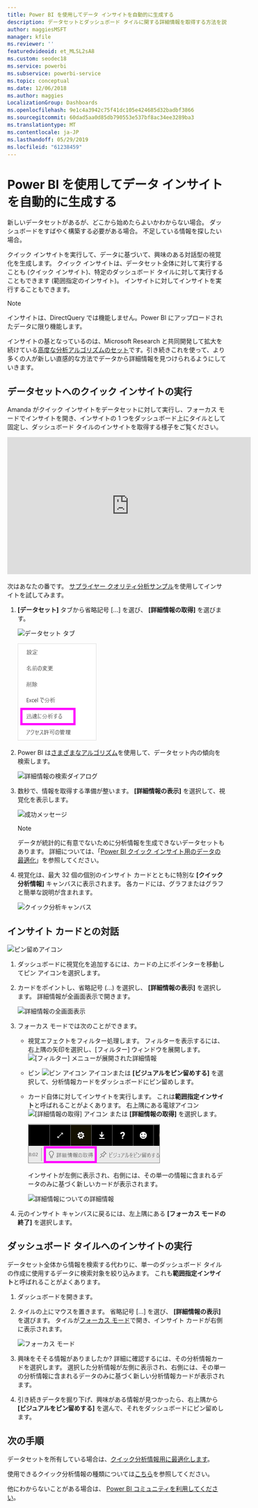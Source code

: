 ```yaml
---
title: Power BI を使用してデータ インサイトを自動的に生成する
description: データセットとダッシュボード タイルに関する詳細情報を取得する方法を説明します。
author: maggiesMSFT
manager: kfile
ms.reviewer: ''
featuredvideoid: et_MLSL2sA8
ms.custom: seodec18
ms.service: powerbi
ms.subservice: powerbi-service
ms.topic: conceptual
ms.date: 12/06/2018
ms.author: maggies
LocalizationGroup: Dashboards
ms.openlocfilehash: 9e1c4a3942c75f41dc105e424685d32badbf3866
ms.sourcegitcommit: 60dad5aa0d85db790553e537bf8ac34ee3289ba3
ms.translationtype: MT
ms.contentlocale: ja-JP
ms.lasthandoff: 05/29/2019
ms.locfileid: "61238459"
---
```

# <a name="generate-data-insights-automatically-with-power-bi"></a>Power BI を使用してデータ インサイトを自動的に生成する
新しいデータセットがあるが、どこから始めたらよいかわからない場合。  ダッシュボードをすばやく構築する必要がある場合。  不足している情報を探したい場合。

クイック インサイトを実行して、データに基づいて、興味のある対話型の視覚化を生成します。 クイック インサイトは、データセット全体に対して実行することも (クイック インサイト)、特定のダッシュボード タイルに対して実行することもできます (範囲指定のインサイト)。 インサイトに対してインサイトを実行することもできます。

> [!NOTE]
> インサイトは、DirectQuery では機能しません。Power BI にアップロードされたデータに限り機能します。
> 

インサイトの基となっているのは、Microsoft Research と共同開発して拡大を続けている[高度な分析アルゴリズムのセット](service-insight-types.md)です。引き続きこれを使って、より多くの人が新しい直感的な方法でデータから詳細情報を見つけられるようにしていきます。

## <a name="run-quick-insights-on-a-dataset"></a>データセットへのクイック インサイトの実行
Amanda がクイック インサイトをデータセットに対して実行し、フォーカス モードでインサイトを開き、インサイトの 1 つをダッシュボード上にタイルとして固定し、ダッシュボード タイルのインサイトを取得する様子をご覧ください。

<iframe width="560" height="315" src="https://www.youtube.com/embed/et_MLSL2sA8" frameborder="0" allowfullscreen></iframe>


次はあなたの番です。 [サプライヤー クオリティ分析サンプル](sample-supplier-quality.md)を使用してインサイトを試してみます。

1. **[データセット]** タブから省略記号 [...] を選び、 **[詳細情報の取得]** を選びます。
   
    ![データセット タブ](media/service-insights/power-bi-ellipses.png)
   
    ![省略記号メニュー](media/service-insights/power-bi-tab.png)
2. Power BI は[さまざまなアルゴリズム](service-insight-types.md)を使用して、データセット内の傾向を検索します。
   
    ![詳細情報の検索ダイアログ](media/service-insights/pbi_autoinsightssearching.png)
3. 数秒で、情報を取得する準備が整います。  **[詳細情報の表示]** を選択して、視覚化を表示します。
   
    ![成功メッセージ](media/service-insights/pbi_autoinsightsuccess.png)
   
    > [!NOTE]
    > データが統計的に有意でないために分析情報を生成できないデータセットもあります。  詳細については、「[Power BI クイック インサイト用のデータの最適化](service-insights-optimize.md)」を参照してください。
   > 
    
1. 視覚化は、最大 32 個の個別のインサイト カードとともに特別な **[クイック分析情報]** キャンバスに表示されます。 各カードには、グラフまたはグラフと簡単な説明が含まれます。
   
    ![クイック分析キャンバス](media/service-insights/power-bi-insights.png)

## <a name="interact-with-the-insight-cards"></a>インサイト カードとの対話
  ![ピン留めアイコン](media/service-insights/pbi_hover.png)

1. ダッシュボードに視覚化を追加するには、カードの上にポインターを移動してピン アイコンを選択します。
2. カードをポイントし、省略記号 (...) を選択し、 **[詳細情報の表示]** を選択します。 詳細情報が全画面表示で開きます。
   
    ![詳細情報の全画面表示](media/service-insights/power-bi-insight-focus.png)
3. フォーカス モードでは次のことができます。
   
   * 視覚エフェクトをフィルター処理します。  フィルターを表示するには、右上隅の矢印を選択し、[フィルター] ウィンドウを展開します。
        ![[フィルター] メニューが展開された詳細情報](media/service-insights/power-bi-insights-filter-new.png)
   * ピン ![ピン アイコン](media/service-insights/power-bi-pin-icon.png) アイコンまたは **[ビジュアルをピン留めする]** を選択して、分析情報カードをダッシュボードにピン留めします。
   * カード自体に対してインサイトを実行します。 これは**範囲指定インサイト**と呼ばれることがよくあります。 右上隅にある電球アイコン ![[詳細情報の取得] アイコン](media/service-insights/power-bi-bulb-icon.png) または **[詳細情報の取得]** を選択します。
     
       ![[詳細情報の取得] アイコンが表示されたメニュー バー](media/service-insights/pbi-autoinsights-tile.png)
     
     インサイトが左側に表示され、右側には、その単一の情報に含まれるデータのみに基づく新しいカードが表示されます。
     
       ![詳細情報についての詳細情報](media/service-insights/power-bi-insights-on-insights-new.png)
4. 元のインサイト キャンバスに戻るには、左上隅にある **[フォーカス モードの終了]** を選択します。

## <a name="run-insights-on-a-dashboard-tile"></a>ダッシュボード タイルへのインサイトの実行
データセット全体から情報を検索する代わりに、単一のダッシュボード タイルの作成に使用するデータに検索対象を絞り込みます。 これも**範囲指定インサイト**と呼ばれることがよくあります。

1. ダッシュボードを開きます。
2. タイルの上にマウスを置きます。 省略記号 [...] を選び、 **[詳細情報の表示]** を選びます。 タイルが[フォーカス モード](service-focus-mode.md)で開き、インサイト カードが右側に表示されます。    
   
    ![フォーカス モード](media/service-insights/pbi-insights-tile.png)    
4. 興味をそそる情報がありましたか? 詳細に確認するには、その分析情報カードを選択します。 選択した分析情報が左側に表示され、右側には、その単一の分析情報に含まれるデータのみに基づく新しい分析情報カードが表示されます。    
6. 引き続きデータを掘り下げ、興味がある情報が見つかったら、右上隅から **[ビジュアルをピン留めする]** を選んで、それをダッシュボードにピン留めします。

## <a name="next-steps"></a>次の手順
データセットを所有している場合は、[クイック分析情報用に最適化します](service-insights-optimize.md)。

使用できるクイック分析情報の種類については[こちら](service-insight-types.md)を参照してください。

他にわからないことがある場合は、 [Power BI コミュニティを利用してください](http://community.powerbi.com/)。

